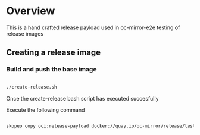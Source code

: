 # Overview

This is a hand crafted release payload used in oc-mirror-e2e testing of release images

## Creating a release image

### Build and push the base image

```bash

./create-release.sh

```

Once the create-release bash script has executed succesfully

Execute the following command

```bash

skopeo copy oci:release-payload docker://quay.io/oc-mirror/release/test-release-index:v0.0.1 

```



